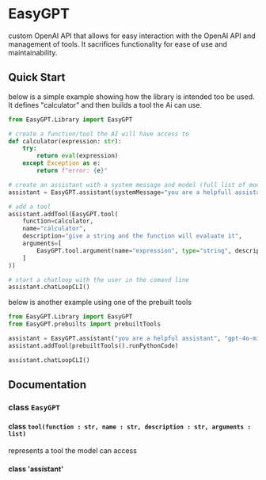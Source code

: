 # EasyGPT
custom OpenAI API that allows for easy interaction with the OpenAI API and management of tools. It sacrifices functionality for ease of use and maintainability.

## Quick Start
below is a simple example showing how the library is intended too be used. It defines "calculator" and then builds a tool the Ai can use.
```python
from EasyGPT.Library import EasyGPT

# create a function/tool the AI will have access to
def calculator(expression: str):
    try:
        return eval(expression)
    except Exception as e:
        return f"error: {e}"

# create an assistant with a system message and model (full list of models can be found on OpenAI's website)
assistant = EasyGPT.assistant(systemMessage="you are a helpfull assistant", model="gpt-4o-mini")

# add a tool
assistant.addTool(EasyGPT.tool(
    function=calculator, 
    name="calculator", 
    description="give a string and the function will evaluate it",
    arguments=[
        EasyGPT.tool.argument(name="expression", type="string", description="the expression that is evaluated")
    ]
))

# start a chatloop with the user in the comand line
assistant.chatLoopCLI()
```
below is another example using one of the prebuilt tools
```python
from EasyGPT.Library import EasyGPT
from EasyGPT.prebuilts import prebuiltTools

assistant = EasyGPT.assistant("you are a helpful assistant", "gpt-4o-mini")
assistant.addTool(prebuiltTools().runPythonCode)

assistant.chatLoopCLI()
```
## Documentation
### class `EasyGPT`
#### class `tool(function : str, name : str, description : str, arguments : list)`
represents a tool the model can access

#### class 'assistant'
